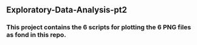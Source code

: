 ## Exploratory-Data-Analysis-pt2
### This project contains the 6 scripts for plotting the 6 PNG files as fond in this repo.
